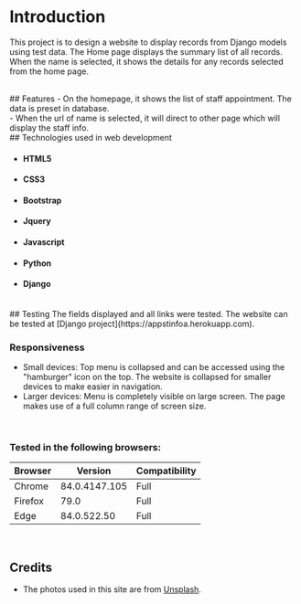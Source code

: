# Introduction
This project is to design a website to display records from Django models using test data. The Home page
displays the summary list of all records.  When the name is selected, it shows the details for any records selected from the home page.

<br>
## Features
- On the homepage, it shows the list of staff appointment.  The data is preset in database.<br>
- When the url of name is selected, it will direct to other page which will display the staff info.

<br>
## Technologies used in web development

- #### HTML5
- #### CSS3
- #### Bootstrap
- #### Jquery
- #### Javascript
- #### Python
- #### Django

<br>
## Testing
The fields displayed and all links were tested. The website can be tested at [Django project](https://appstinfoa.herokuapp.com).



<br>

### Responsiveness
- Small devices: Top menu is collapsed and can be accessed using the "hamburger" icon on the top. The website is collapsed for smaller devices to make easier in navigation.<br>
- Larger devices: Menu is completely visible on large screen. The page makes use of a full column range of screen size.


<br>

### Tested in the following browsers:
|Browser  | Version       | Compatibility |
|---------|---------------|---------------|
|Chrome   |84.0.4147.105  | Full          |
|Firefox  |79.0           | Full          |
|Edge     |84.0.522.50    | Full          |

<br>

## Credits
- The photos used in this site are from [Unsplash](https://unsplash.com).
